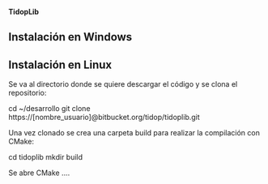 **TidopLib**


## Instalación en Windows


## Instalación en Linux

Se va al directorio donde se quiere descargar el código y se clona el repositorio:

cd ~/desarrollo
git clone https://[nombre_usuario]@bitbucket.org/tidop/tidoplib.git

Una vez clonado se crea una carpeta build para realizar la compilación con CMake:

cd tidoplib
mkdir build

Se abre CMake ....